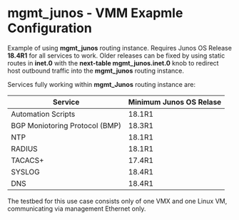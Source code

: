 # mgmt_junos - VMM Exapmle Configuration

Example of using **mgmt_junos** routing instance. Requires Junos OS Release **18.4R1** for all services to work.
Older releases can be fixed by using static routes in **inet.0** with the **next-table mgmt_junos.inet.0** knob
to redirect host outbound traffic into the **mgmt_junos** routing instance.

Services fully working within **mgmt_Junos** routing instance are:

| **Service**                    | **Minimum Junos OS Relase** |
|--------------------------------|-----------------------------|
| Automation Scripts             | 18.1R1                      |
| BGP Moniotoring Protocol (BMP) | 18.3R1                      |
| NTP                            | 18.1R1                      |
| RADIUS                         | 18.1R1                      |
| TACACS+                        | 17.4R1                      |
| SYSLOG                         | 18.4R1                      |
| DNS                            | 18.4R1                      |

The testbed for this use case consists only of one VMX and one Linux VM, communicating via management Ethernet only.

